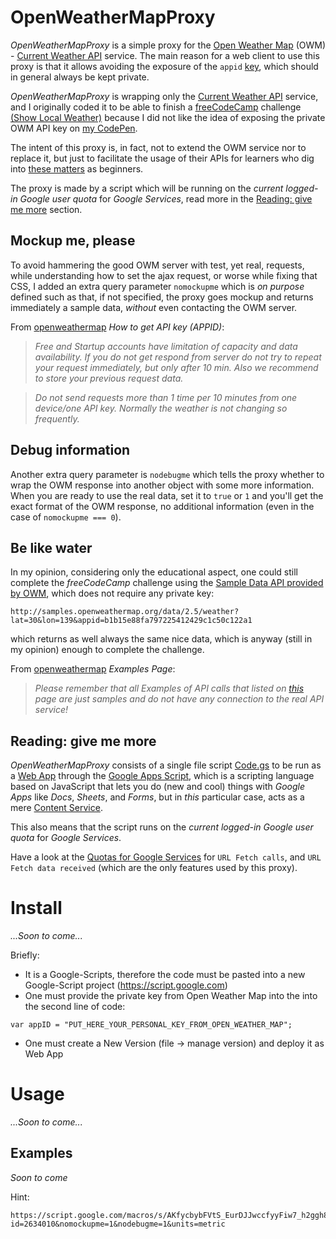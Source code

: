 # OpenWeatherMapProxy

*OpenWeatherMapProxy* is a simple proxy for the [Open Weather Map](http://www.openweathermap.org/) (OWM) - [Current Weather API](http://openweathermap.org/current) service. The main reason for a web client to use this proxy is that it allows avoiding the exposure of the `appid` [key](http://openweathermap.org/appid#get), which should in general always be kept private.

*OpenWeatherMapProxy* is wrapping only the [Current Weather API](http://openweathermap.org/current) service, and I originally coded it to be able to finish a [freeCodeCamp](https://www.freecodecamp.com) challenge [(Show Local Weather)](https://www.freecodecamp.com/challenges/show-the-local-weather) because I did not like the idea of exposing the private OWM API key on [my CodePen](https://codepen.io/lorepirri/).

The intent of this proxy is, in fact, not to extend the OWM service nor to replace it, but just to facilitate the usage of their APIs for learners who dig into [these matters](https://hackernoon.com/how-it-feels-to-learn-javascript-in-2016-d3a717dd577f) as beginners.

The proxy is made by a script which will be running on the _current logged-in Google user quota_ for _Google Services_, read more in the [Reading: give me more](#reading-give-me-more) section.


## Mockup me, please
To avoid hammering the good OWM server with test, yet real, requests, while understanding how to set the ajax request, or worse while fixing that CSS, I added an extra query parameter `nomockupme` which is _on purpose_ defined such as that, if not specified, the proxy goes mockup and returns immediately a sample data, _without_ even contacting the OWM server.

From [openweathermap](http://openweathermap.org/appid#get) _How to get API key (APPID)_:
> _Free and Startup accounts have limitation of capacity and data availability. If you do not get respond from server do not try to repeat your request immediately, but only after 10 min. Also we recommend to store your previous request data._

> _Do not send requests more than 1 time per 10 minutes from one device/one API key. Normally the weather is not changing so frequently._

## Debug information
Another extra query parameter is `nodebugme` which tells the proxy whether to wrap the OWM response into another object with some more information. When you are ready to use the real data, set it to `true` or `1` and you'll get the exact format of the OWM response, no additional information (even in the case of `nomockupme === 0`).

<!-- ## A little drawback

HTTP errors

anyway check for the `code === 200` in the response, a CodePen example is explained in the Usage section. -->

## Be like water
In my opinion, considering only the educational aspect, one could still complete the _freeCodeCamp_ challenge using the [Sample Data API provided by OWM](http://openweathermap.org/current), which does not require any private key:
```
http://samples.openweathermap.org/data/2.5/weather?lat=30&lon=139&appid=b1b15e88fa797225412429c1c50c122a1
```

which returns as well always the same nice data, which is anyway (still in my opinion) enough to complete the challenge.

From [openweathermap](http://openweathermap.org/current) _Examples Page_:
> _Please remember that all Examples of API calls that listed on [this](http://openweathermap.org/current) page are just samples and do not have any connection to the real API service!_

<!-- Here an example on CodePen. -->

## Reading: give me more

*OpenWeatherMapProxy* consists of a single file script [Code.gs](Code.gs) to be run as a [Web App](https://developers.google.com/apps-script/guides/web) through the [Google Apps Script](https://developers.google.com/apps-script/overview), which is a scripting language based on JavaScript that lets you do (new and cool) things with _Google Apps_ like _Docs_, _Sheets_, and _Forms_, but in _this_ particular case, acts as a mere [Content Service](https://developers.google.com/apps-script/guides/content).

This also means that the script runs on the _current logged-in Google user quota_ for _Google Services_.

Have a look at the [Quotas for Google Services](https://developers.google.com/apps-script/guides/services/quotas#current_quotas) for `URL Fetch calls`, and `URL Fetch data received` (which are the only features used by this proxy).

# Install

_...Soon to come..._

Briefly:
- It is a Google-Scripts, therefore the code must be pasted into a new Google-Script project (https://script.google.com)
- One must provide the private key from Open Weather Map into the into the second line of code:
```
var appID = "PUT_HERE_YOUR_PERSONAL_KEY_FROM_OPEN_WEATHER_MAP";
```
- One must create a New Version (file -> manage version) and deploy it as Web App

<!-- quick start google scripts
copy&paste
update the appid with the one provided by OWM
publish,
important: create/save version while publishing (or from the menu)
set the user rights: me, and anyone, also anonymous
copy the link provided in the box
nb if one tries the link in the browser, it gets redirected to another working URL, which requires to be authenticate with google services (so, don't get fooled, the URL provided by the publishing dialog is the one that works also in an incognito tab of the browser) -->

# Usage

_...Soon to come..._

<!--
```javascript
function fancyAlert(arg) {
  if(arg) {
    $.facebox({div:'#foo'})
  }
}
``` -->

## Examples

_Soon to come_

Hint:
```
https://script.google.com/macros/s/AKfycbybFVtS_EurDJJwccfyyFiw7_h2ggh8Ubd3LbNzLrwyJj_mnuc/exec?id=2634010&nomockupme=1&nodebugme=1&units=metric
```
